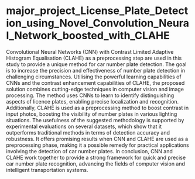 # major_project_License_Plate_Detection_using_Novel_Convolution_Neural_Network_boosted_with_CLAHE
Convolutional Neural Networks (CNN) with Contrast Limited Adaptive Histogram Equalisation (CLAHE) as a preprocessing step are used in this study to provide a unique method for car number plate detection. The goal is to increase the precision and effectiveness of number plate detection in challenging circumstances. Utilising the powerful learning
capabilities of CNNs and the contrast enhancement capabilities of CLAHE, the proposed solution combines cutting-edge techniques in computer vision and image processing. The method uses CNNs to learn to identify distinguishing aspects of licence plates, enabling precise localization and recognition. Additionally, CLAHE is used as a preprocessing
method to boost contrast in input photos, boosting the visibility of number plates in various lighting situations. The usefulness of the suggested methodology is supported by experimental evaluations on several datasets, which show that it outperforms traditional methods in terms of detection accuracy and robustness. It offers promising results
when CNN and CLAHE are used as a preprocessing phase, making it a possible remedy for practical applications involving the detection of car number plates. In conclusion, CNN and CLAHE work together to provide a strong framework for quick and precise car number plate recognition, advancing the fields of computer vision and intelligent 
transportation systems. 
